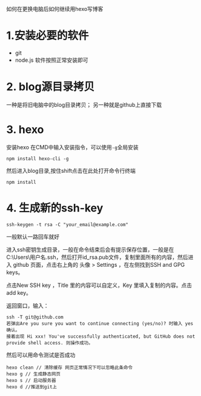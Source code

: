 如何在更换电脑后如何继续用hexo写博客
<!--more-->

# 1.安装必要的软件
- git
- node.js
软件按照正常安装即可


# 2. blog源目录拷贝
一种是将旧电脑中的blog目录拷贝；
另一种就是github上直接下载

# 3. hexo
安装hexo
在CMD中输入安装指令，可以使用`-g`全局安装
```
npm install hexo-cli -g
```
然后进入blog目录,按住shift点击在此处打开命令行终端
```
npm install
```

# 4. 生成新的ssh-key
```
ssh-keygen -t rsa -C "your_email@example.com"
```

一般默认一路回车就好

进入ssh密钥生成目录，一般在命令结束后会有提示保存位置，一般是在C:\Users\用户名.ssh，然后打开id_rsa.pub文件，复制里面所有的内容，然后进入 github 页面，点击右上角的 头像 > Settings ，在左侧找到SSH and GPG keys。

点击New SSH key ，Title 里的内容可以自定义，Key 里填入复制的内容。点击 add key。

返回窗口，输入：
```
ssh -T git@github.com
若弹出Are you sure you want to continue connecting (yes/no)? 时输入 yes 确认。
接着出现 Hi xxx! You've successfully authenticated, but GitHub does not provide shell access. 则操作成功。
```

然后可以用命令测试是否成功
```
hexo clean // 清除缓存 网页正常情况下可以忽略此条命令
hexo g // 生成静态网页
hexo s // 启动服务器
hexo d //推送到git上
```